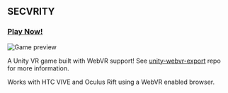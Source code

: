 ## SECVRITY

### [Play Now!](https://caseyyee.github.io/secvrity/)

![Game preview](https://raw.githubusercontent.com/caseyyee/secvrity/master/video/preview.gif)

A Unity VR game built with WebVR support!
See [unity-webvr-export](unity-webvr-export) repo for more information.

Works with HTC VIVE and Oculus Rift using a WebVR enabled browser.


